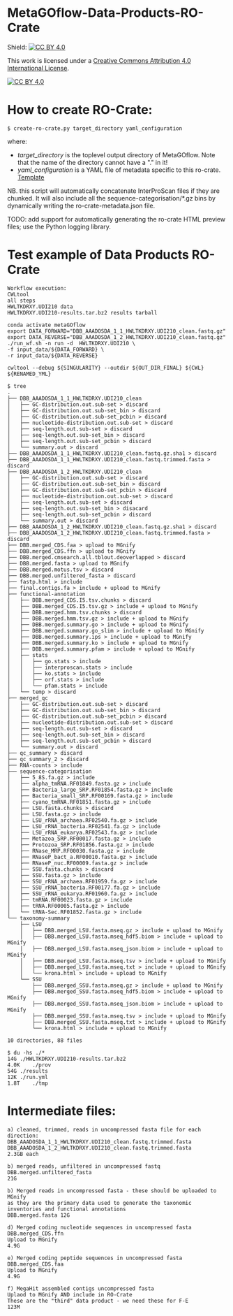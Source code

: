 # MetaGOflow-Data-Products-RO-Crate

Shield: [![CC BY 4.0][cc-by-shield]][cc-by]

This work is licensed under a
[Creative Commons Attribution 4.0 International License][cc-by].

[![CC BY 4.0][cc-by-image]][cc-by]

[cc-by]: http://creativecommons.org/licenses/by/4.0/
[cc-by-image]: https://i.creativecommons.org/l/by/4.0/88x31.png
[cc-by-shield]: https://img.shields.io/badge/License-CC%20BY%204.0-lightgrey.svg

# How to create RO-Crate:


`$ create-ro-crate.py target_directory yaml_configuration`

where:

- *target_directory* is the toplevel output directory of MetaGOflow.
        Note that the name of the directory cannot have a "." in it!
- *yaml_configuration* is a YAML file of metadata specific to this ro-crate. [Template](https://raw.githubusercontent.com/emo-bon/MetaGOflow-Data-Products-RO-Crate/main/ro-crate-config.yaml)

NB. this script will automatically concatenate InterProScan files if they are chunked. It will also include all the sequence-categorisation/*.gz bins by dynamically writing the ro-crate-metadata.json file.

TODO: add support for automatically generating the ro-crate HTML preview files; use the Python logging library.


# Test example of Data Products RO-Crate

```
Workflow execution:
CWLtool
all steps
HWLTKDRXY.UDI210 data
HWLTKDRXY.UDI210-results.tar.bz2 results tarball

conda activate metaGOflow
export DATA_FORWARD="DBB_AAADOSDA_1_1_HWLTKDRXY.UDI210_clean.fastq.gz"
export DATA_REVERSE="DBB_AAADOSDA_1_2_HWLTKDRXY.UDI210_clean.fastq.gz"
./run_wf.sh -n run -d  HWLTKDRXY.UDI210 \
-f input_data/${DATA_FORWARD} \
-r input_data/${DATA_REVERSE}

cwltool --debug ${SINGULARITY} --outdir ${OUT_DIR_FINAL} ${CWL} ${RENAMED_YML}
```

```
$ tree
.
├── DBB_AAADOSDA_1_1_HWLTKDRXY.UDI210_clean 
│   ├── GC-distribution.out.sub-set > discard
│   ├── GC-distribution.out.sub-set_bin > discard
│   ├── GC-distribution.out.sub-set_pcbin > discard
│   ├── nucleotide-distribution.out.sub-set > discard
│   ├── seq-length.out.sub-set > discard
│   ├── seq-length.out.sub-set_bin > discard
│   ├── seq-length.out.sub-set_pcbin > discard
│   └── summary.out > discard
├── DBB_AAADOSDA_1_1_HWLTKDRXY.UDI210_clean.fastq.gz.sha1 > discard
├── DBB_AAADOSDA_1_1_HWLTKDRXY.UDI210_clean.fastq.trimmed.fasta > discard
├── DBB_AAADOSDA_1_2_HWLTKDRXY.UDI210_clean 
│   ├── GC-distribution.out.sub-set > discard
│   ├── GC-distribution.out.sub-set_bin > discard
│   ├── GC-distribution.out.sub-set_pcbin > discard
│   ├── nucleotide-distribution.out.sub-set > discard
│   ├── seq-length.out.sub-set > discard
│   ├── seq-length.out.sub-set_bin > disacard
│   ├── seq-length.out.sub-set_pcbin > discard
│   └── summary.out > discard
├── DBB_AAADOSDA_1_2_HWLTKDRXY.UDI210_clean.fastq.gz.sha1 > discard
├── DBB_AAADOSDA_1_2_HWLTKDRXY.UDI210_clean.fastq.trimmed.fasta > discard
├── DBB.merged_CDS.faa > upload to MGnify
├── DBB.merged_CDS.ffn > upload to MGnify
├── DBB.merged.cmsearch.all.tblout.deoverlapped > discard
├── DBB.merged.fasta > upload to MGnify
├── DBB.merged.motus.tsv > discard
├── DBB.merged.unfiltered_fasta > discard
├── fastp.html > include
├── final.contigs.fa > include + upload to MGnify
├── functional-annotation 
│   ├── DBB.merged_CDS.I5.tsv.chunks > discard
│   ├── DBB.merged_CDS.I5.tsv.gz > include + upload to MGnify
│   ├── DBB.merged.hmm.tsv.chunks > discard
│   ├── DBB.merged.hmm.tsv.gz > include + upload to MGnify
│   ├── DBB.merged.summary.go > include + upload to MGnify
│   ├── DBB.merged.summary.go_slim > include + upload to MGnify
│   ├── DBB.merged.summary.ips > include + upload to MGnify
│   ├── DBB.merged.summary.ko > include + upload to MGnify
│   ├── DBB.merged.summary.pfam > include + upload to MGnify
│   ├── stats
│   │   ├── go.stats > include
│   │   ├── interproscan.stats > include
│   │   ├── ko.stats > include
│   │   ├── orf.stats > include
│   │   └── pfam.stats > include
│   └── temp > discard
├── merged_qc
│   ├── GC-distribution.out.sub-set > discard
│   ├── GC-distribution.out.sub-set_bin > discard
│   ├── GC-distribution.out.sub-set_pcbin > discard
│   ├── nucleotide-distribution.out.sub-set > discard
│   ├── seq-length.out.sub-set > discard
│   ├── seq-length.out.sub-set_bin > discard
│   ├── seq-length.out.sub-set_pcbin > discard
│   └── summary.out > discard
├── qc_summary > discard
├── qc_summary_2 > discard
├── RNA-counts > include
├── sequence-categorisation
│   ├── 5_8S.fa.gz > include
│   ├── alpha_tmRNA.RF01849.fasta.gz > include
│   ├── Bacteria_large_SRP.RF01854.fasta.gz > include
│   ├── Bacteria_small_SRP.RF00169.fasta.gz > include
│   ├── cyano_tmRNA.RF01851.fasta.gz > include
│   ├── LSU.fasta.chunks > discard
│   ├── LSU.fasta.gz > include
│   ├── LSU_rRNA_archaea.RF02540.fa.gz > include
│   ├── LSU_rRNA_bacteria.RF02541.fa.gz > include
│   ├── LSU_rRNA_eukarya.RF02543.fa.gz > include
│   ├── Metazoa_SRP.RF00017.fasta.gz > include
│   ├── Protozoa_SRP.RF01856.fasta.gz > include
│   ├── RNase_MRP.RF00030.fasta.gz > include
│   ├── RNaseP_bact_a.RF00010.fasta.gz > include
│   ├── RNaseP_nuc.RF00009.fasta.gz > include
│   ├── SSU.fasta.chunks > discard
│   ├── SSU.fasta.gz > include
│   ├── SSU_rRNA_archaea.RF01959.fa.gz > include
│   ├── SSU_rRNA_bacteria.RF00177.fa.gz > include
│   ├── SSU_rRNA_eukarya.RF01960.fa.gz > include
│   ├── tmRNA.RF00023.fasta.gz > include
│   ├── tRNA.RF00005.fasta.gz > include
│   └── tRNA-Sec.RF01852.fasta.gz > include
└── taxonomy-summary
    ├── LSU
    │   ├── DBB.merged_LSU.fasta.mseq.gz > include + upload to MGnify
    │   ├── DBB.merged_LSU.fasta.mseq_hdf5.biom > include + upload to MGnify
    │   ├── DBB.merged_LSU.fasta.mseq_json.biom > include + upload to MGnify
    │   ├── DBB.merged_LSU.fasta.mseq.tsv > include + upload to MGnify
    │   ├── DBB.merged_LSU.fasta.mseq.txt > include + upload to MGnify
    │   └── krona.html > include + upload to MGnify
    └── SSU
        ├── DBB.merged_SSU.fasta.mseq.gz > include + upload to MGnify
        ├── DBB.merged_SSU.fasta.mseq_hdf5.biom > include + upload to MGnify
        ├── DBB.merged_SSU.fasta.mseq_json.biom > include + upload to MGnify
        ├── DBB.merged_SSU.fasta.mseq.tsv > include + upload to MGnify
        ├── DBB.merged_SSU.fasta.mseq.txt > include + upload to MGnify
        └── krona.html > include + upload to MGnify

10 directories, 88 files

```

```
$ du -hs ./*
14G	./HWLTKDRXY.UDI210-results.tar.bz2
4.0K	./prov
54G	./results
12K	./run.yml
1.8T	./tmp
```

# Intermediate files:

    a) cleaned, trimmed, reads in uncompressed fasta file for each direction:
    DBB_AAADOSDA_1_1_HWLTKDRXY.UDI210_clean.fastq.trimmed.fasta
    DBB_AAADOSDA_1_2_HWLTKDRXY.UDI210_clean.fastq.trimmed.fasta
    2.3GB each

    b) merged reads, unfiltered in uncompressed fastq
    DBB.merged.unfiltered_fasta
    21G

    b) Merged reads in uncompressed fasta - these should be uploaded to MGnify
    as they are the primary data used to generate the taxonomic
    inventories and functional annotations
    DBB.merged.fasta 12G

    d) Merged coding nucleotide sequences in uncompressed fasta
    DBB.merged_CDS.ffn
    Upload to MGnify
    4.9G

    e) Merged coding peptide sequences in uncompressed fasta
    DBB.merged_CDS.faa
    Upload to MGnify
    4.9G

    f) MegaHit assembled contigs uncompressed fasta
    Uplaod to MGnify AND include in RO-Crate
    These are the "third" data product - we need these for F-E
    123M

